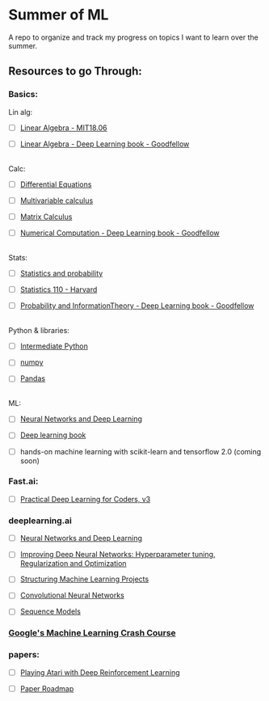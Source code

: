 # Summer of ML
A repo to organize and track my progress on topics I want to learn over the summer.

## Resources to go Through:
### Basics:
Lin alg:
- [ ] [Linear Algebra - MIT18.06](https://ocw.mit.edu/courses/mathematics/18-06sc-linear-algebra-fall-2011/)

- [ ] [Linear Algebra - Deep Learning book - Goodfellow](https://www.deeplearningbook.org/contents/linear_algebra.html)

<br/>
Calc:

- [ ] [Differential Equations](https://www.khanacademy.org/math/differential-calculus)

- [ ] [Multivariable calculus](https://www.khanacademy.org/math/multivariable-calculus)

- [ ] [Matrix Calculus](https://explained.ai/matrix-calculus/index.html)

- [ ] [Numerical Computation - Deep Learning book - Goodfellow](https://www.deeplearningbook.org/contents/numerical.html)

<br/>
Stats:

- [ ] [Statistics and probability](https://www.khanacademy.org/math/statistics-probability)

- [ ] [Statistics 110 - Harvard](https://www.youtube.com/playlist?list=PL2SOU6wwxB0uwwH80KTQ6ht66KWxbzTIo)

- [ ] [Probability and InformationTheory - Deep Learning book - Goodfellow](https://www.deeplearningbook.org/contents/prob.html)

<br/>
Python & libraries:

- [ ] [Intermediate Python](https://pythonprogramming.net/introduction-intermediate-python-tutorial/)

- [ ] [numpy](http://cs231n.github.io/python-numpy-tutorial/)

- [ ] [Pandas](https://pandas.pydata.org/pandas-docs/stable/getting_started/10min.html)

<br/>
ML:

- [ ] [Neural Networks and Deep Learning](http://neuralnetworksanddeeplearning.com)

- [ ] [Deep learning book](https://www.deeplearningbook.org/)

- [ ] hands-on machine learning with scikit-learn and tensorflow 2.0 (coming soon)

### Fast.ai:
- [ ] [Practical Deep Learning for Coders, v3](https://course.fast.ai/)

### deeplearning.ai
- [ ] [Neural Networks and Deep Learning](https://www.coursera.org/learn/neural-networks-deep-learning?specialization=deep-learning)

- [ ] [Improving Deep Neural Networks: Hyperparameter tuning, Regularization and Optimization](https://www.coursera.org/learn/deep-neural-network?specialization=deep-learning)

- [ ] [Structuring Machine Learning Projects](https://www.coursera.org/learn/machine-learning-projects?specialization=deep-learning)

- [ ] [Convolutional Neural Networks](https://www.coursera.org/learn/convolutional-neural-networks?specialization=deep-learning)

- [ ] [Sequence Models](https://www.coursera.org/learn/nlp-sequence-models)

### [Google's Machine Learning Crash Course](https://developers.google.com/machine-learning/crash-course/ml-intro)

### papers:
- [ ] [Playing Atari with Deep Reinforcement Learning](https://www.cs.toronto.edu/~vmnih/docs/dqn.pdf)
- [ ] [Paper Roadmap](https://github.com/floodsung/Deep-Learning-Papers-Reading-Roadmap)

